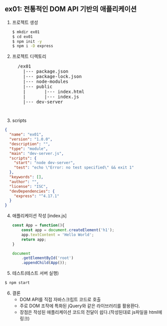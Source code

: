## ex01: 전통적인 DOM API 기반의 애플리케이션
1. 프로젝트 생성
    ```bash
    $ mkdir ex01
    $ cd ex01
    $ npm init -y
    $ npm i -D express
    ```
2.  프로젝트 디렉토리
    <pre>
      /ex01
        |--- package.json
        |--- package-lock.json
        |--- node-modules
        |--- public
        |       |--- index.html
        |       |--- index.js
        |--- dev-server   
    <pre>
3. scripts
```json
{
  "name": "ex01",
  "version": "1.0.0",
  "description": "",
  "type": "module",
  "main": "dev-server.js",
  "scripts": {
    "start": "node dev-server",  
    "test": "echo \"Error: no test specified\" && exit 1"
  },
  "keywords": [],
  "author": "",
  "license": "ISC",
  "devDependencies": {
    "express": "^4.17.1"
  }
}
```

4.  애플리케이션 작성
    [index.js]
    ```javascript
    const App = function(){
        const app = document.createElement('h1');
        app.textContent = 'Hello World';
        return app;
    }

    document
        .getElementById('root')
        .appendChild(App());
    ```

5. 테스트(테스트 서버 실행)
```bash
$ npm start
```

6. 결론
    - DOM API를 직접 자바스크립트 코드로 호출
    - 주로 DOM 조작에 특화된 jQuery와 같은 라이브러리를 활용환다.
    - 장점은 작성된 애플리케이션 코드의 전달이 쉽다.(작성된대로 js파일을 html에 링크)
    